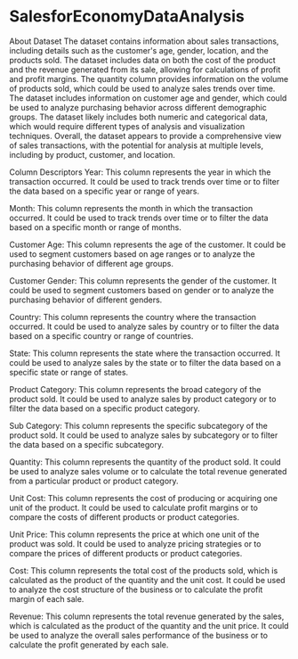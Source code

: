 # SalesforEconomyDataAnalysis

About Dataset
The dataset contains information about sales transactions, including details such as the customer's age, gender, location, and the products sold.
The dataset includes data on both the cost of the product and the revenue generated from its sale, allowing for calculations of profit and profit margins.
The quantity column provides information on the volume of products sold, which could be used to analyze sales trends over time.
The dataset includes information on customer age and gender, which could be used to analyze purchasing behavior across different demographic groups.
The dataset likely includes both numeric and categorical data, which would require different types of analysis and visualization techniques.
Overall, the dataset appears to provide a comprehensive view of sales transactions, with the potential for analysis at multiple levels, including by product, customer, and location.

Column Descriptors
Year: This column represents the year in which the transaction occurred. It could be used to track trends over time or to filter the data based on a specific year or range of years.

Month: This column represents the month in which the transaction occurred. It could be used to track trends over time or to filter the data based on a specific month or range of months.

Customer Age: This column represents the age of the customer. It could be used to segment customers based on age ranges or to analyze the purchasing behavior of different age groups.

Customer Gender: This column represents the gender of the customer. It could be used to segment customers based on gender or to analyze the purchasing behavior of different genders.

Country: This column represents the country where the transaction occurred. It could be used to analyze sales by country or to filter the data based on a specific country or range of countries.

State: This column represents the state where the transaction occurred. It could be used to analyze sales by the state or to filter the data based on a specific state or range of states.

Product Category: This column represents the broad category of the product sold. It could be used to analyze sales by product category or to filter the data based on a specific product category.

Sub Category: This column represents the specific subcategory of the product sold. It could be used to analyze sales by subcategory or to filter the data based on a specific subcategory.

Quantity: This column represents the quantity of the product sold. It could be used to analyze sales volume or to calculate the total revenue generated from a particular product or product category.

Unit Cost: This column represents the cost of producing or acquiring one unit of the product. It could be used to calculate profit margins or to compare the costs of different products or product categories.

Unit Price: This column represents the price at which one unit of the product was sold. It could be used to analyze pricing strategies or to compare the prices of different products or product categories.

Cost: This column represents the total cost of the products sold, which is calculated as the product of the quantity and the unit cost. It could be used to analyze the cost structure of the business or to calculate the profit margin of each sale.

Revenue: This column represents the total revenue generated by the sales, which is calculated as the product of the quantity and the unit price. It could be used to analyze the overall sales performance of the business or to calculate the profit generated by each sale.
